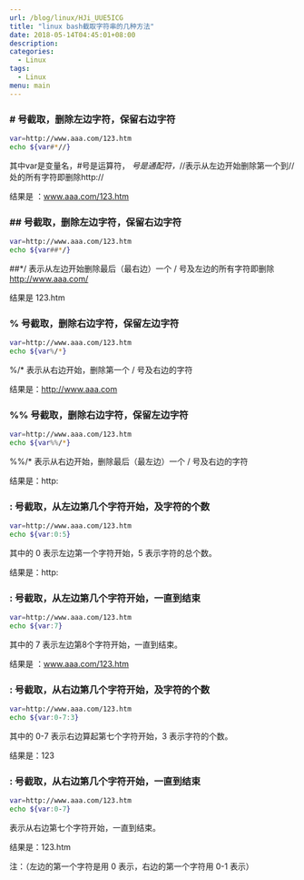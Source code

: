 ```yaml
---
url: /blog/linux/HJi_UUE5ICG
title: "linux bash截取字符串的几种方法"
date: 2018-05-14T04:45:01+08:00
description:
categories:
  - Linux
tags:
  - Linux
menu: main
---
```


### \# 号截取，删除左边字符，保留右边字符

```bash
var=http://www.aaa.com/123.htm
echo ${var#*//}

```

其中var是变量名，#号是运算符， _号是通配符，_//表示从左边开始删除第一个到//处的所有字符即删除http://

结果是 ：www.aaa.com/123.htm

### \#\# 号截取，删除左边字符，保留右边字符

```bash
var=http://www.aaa.com/123.htm
echo ${var##*/}

```

##*/ 表示从左边开始删除最后（最右边）一个 / 号及左边的所有字符即删除 http://www.aaa.com/

结果是 123.htm

### % 号截取，删除右边字符，保留左边字符

```bash
var=http://www.aaa.com/123.htm
echo ${var%/*}

```

%/* 表示从右边开始，删除第一个 / 号及右边的字符

结果是：http://www.aaa.com

### %% 号截取，删除右边字符，保留左边字符

```bash
var=http://www.aaa.com/123.htm
echo ${var%%/*}

```

%%/* 表示从右边开始，删除最后（最左边）一个 / 号及右边的字符

结果是：http:

### : 号截取，从左边第几个字符开始，及字符的个数

```bash
var=http://www.aaa.com/123.htm
echo ${var:0:5}

```

其中的 0 表示左边第一个字符开始，5 表示字符的总个数。

结果是：http:

### : 号截取，从左边第几个字符开始，一直到结束

```bash
var=http://www.aaa.com/123.htm
echo ${var:7}

```

其中的 7 表示左边第8个字符开始，一直到结束。

结果是 ：www.aaa.com/123.htm

### : 号截取，从右边第几个字符开始，及字符的个数

```bash
var=http://www.aaa.com/123.htm
echo ${var:0-7:3}

```

其中的 0-7 表示右边算起第七个字符开始，3 表示字符的个数。

结果是：123

### : 号截取，从右边第几个字符开始，一直到结束

```bash
var=http://www.aaa.com/123.htm
echo ${var:0-7}

```

表示从右边第七个字符开始，一直到结束。

结果是：123.htm

注：（左边的第一个字符是用 0 表示，右边的第一个字符用 0-1 表示）